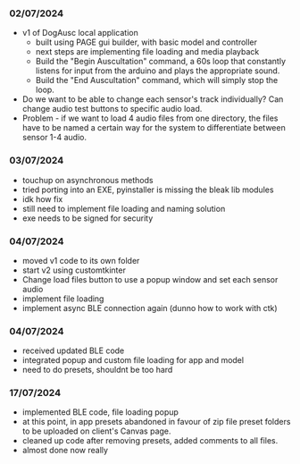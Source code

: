 ### 02/07/2024
* v1 of DogAusc local application
  * built using PAGE gui builder, with basic model and controller
  * next steps are implementing file loading and media playback
  * Build the "Begin Auscultation" command, a 60s loop that constantly listens for input from the arduino and plays the appropriate sound.
  * Build the "End Auscultation" command, which will simply stop the loop.
* Do we want to be able to change each sensor's track individually? Can change audio test buttons to specific audio load.
* Problem - if we want to load 4 audio files from one directory, the files have to be named a certain way for the system to differentiate between sensor 1-4 audio.


### 03/07/2024
* touchup on asynchronous methods
* tried porting into an EXE, pyinstaller is missing the bleak lib modules
* idk how fix
* still need to implement file loading and naming solution
* exe needs to be signed for security

### 04/07/2024
* moved v1 code to its own folder
* start v2 using customtkinter
* Change load files button to use a popup window and set each sensor audio
* implement file loading 
* implement async BLE connection again (dunno how to work with ctk)

### 04/07/2024
* received updated BLE code
* integrated popup and custom file loading for app and model
* need to do presets, shouldnt be too hard

### 17/07/2024
* implemented BLE code, file loading popup
* at this point, in app presets abandoned in favour of zip file preset folders to be uploaded on client's Canvas page.
* cleaned up code after removing presets, added comments to all files.
* almost done now really